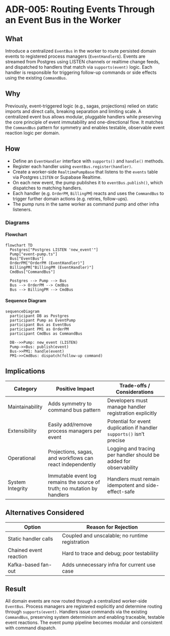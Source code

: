 # ADR-005: Routing Events Through an Event Bus in the Worker

## What

Introduce a centralized `EventBus` in the worker to route persisted domain events to registered process managers (`EventHandler`s). Events are streamed from Postgres using LISTEN channels or realtime change feeds, and dispatched to handlers that match via `supports(event)` logic. Each handler is responsible for triggering follow-up commands or side effects using the existing `CommandBus`.

## Why

Previously, event-triggered logic (e.g., sagas, projections) relied on static imports and direct calls, breaking separation and limiting scale. A centralized event bus allows modular, pluggable handlers while preserving the core principle of event immutability and one-directional flow. It matches the `CommandBus` pattern for symmetry and enables testable, observable event reaction logic per domain.

## How

* Define an `EventHandler` interface with `supports()` and `handle()` methods.
* Register each handler using `eventBus.register(handler)`.
* Create a worker-side `RealtimePumpBase` that listens to the `events` table via Postgres `LISTEN` or Supabase Realtime.
* On each new event, the pump publishes it to `eventBus.publish()`, which dispatches to matching handlers.
* Each handler (e.g. `OrderPM`, `BillingPM`) reacts and uses the `CommandBus` to trigger further domain actions (e.g. retries, follow-ups).
* The pump runs in the same worker as command pump and other infra listeners.

### Diagrams

#### Flowchart

```mermaid
flowchart TD
  Postgres["Postgres LISTEN 'new_event'"]
  Pump["event-pump.ts"]
  Bus["EventBus"]
  OrderPM["OrderPM (EventHandler)"]
  BillingPM["BillingPM (EventHandler)"]
  CmdBus["CommandBus"]

  Postgres --> Pump --> Bus
  Bus --> OrderPM --> CmdBus
  Bus --> BillingPM --> CmdBus
```

#### Sequence Diagram

```mermaid
sequenceDiagram
  participant DB as Postgres
  participant Pump as EventPump
  participant Bus as EventBus
  participant PM1 as OrderPM
  participant CmdBus as CommandBus

  DB-->>Pump: new_event (LISTEN)
  Pump->>Bus: publish(event)
  Bus->>PM1: handle(event)
  PM1->>CmdBus: dispatch(follow-up command)
```

## Implications

| Category         | Positive Impact                                                          | Trade-offs / Considerations                                           |
| ---------------- | ------------------------------------------------------------------------ | --------------------------------------------------------------------- |
| Maintainability  | Adds symmetry to command bus pattern                                     | Developers must manage handler registration explicitly                |
| Extensibility    | Easily add/remove process managers per event                             | Potential for event duplication if handler `supports()` isn’t precise |
| Operational      | Projections, sagas, and workflows can react independently                | Logging and tracing per handler should be added for observability     |
| System Integrity | Immutable event log remains the source of truth; no mutation by handlers | Handlers must remain idempotent and side-effect-safe                  |

## Alternatives Considered

| Option                 | Reason for Rejection                            |
| ---------------------- | ----------------------------------------------- |
| Static handler calls   | Coupled and unscalable; no runtime registration |
| Chained event reaction | Hard to trace and debug; poor testability       |
| Kafka-based fan-out    | Adds unnecessary infra for current use case     |

## Result

All domain events are now routed through a centralized worker-side `EventBus`. Process managers are registered explicitly and determine routing through `supports(event)`. Handlers issue commands via the existing `CommandBus`, preserving system determinism and enabling traceable, testable event reactions. The event pump pipeline becomes modular and consistent with command dispatch.
